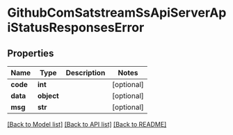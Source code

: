 # GithubComSatstreamSsApiServerApiStatusResponsesError

## Properties
Name | Type | Description | Notes
------------ | ------------- | ------------- | -------------
**code** | **int** |  | [optional] 
**data** | **object** |  | [optional] 
**msg** | **str** |  | [optional] 

[[Back to Model list]](../README.md#documentation-for-models) [[Back to API list]](../README.md#documentation-for-api-endpoints) [[Back to README]](../README.md)

